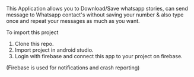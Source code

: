 This Application allows you to Download/Save whatsapp stories, can send message to Whatsapp contact's without saving your number 
& also type once and repeat your messages as much as you want.

To import this project

1. Clone this repo.
2. Import project in android studio.
3. Login with firebase and connect this app to your project on firebase.

(Firebase is used for notifications and crash reporting)
